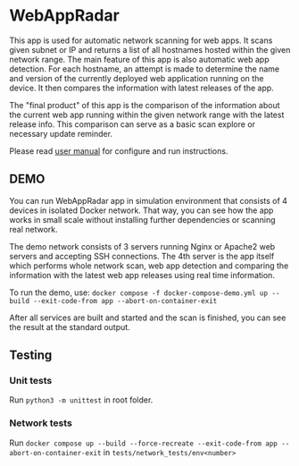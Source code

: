 # WebAppRadar
This app is used for automatic network scanning for web apps. 
It scans given subnet or IP and returns a list of all hostnames hosted within the given network range.
The main feature of this app is also automatic web app detection. 
For each hostname, an attempt is made to determine the name and version of the currently deployed web application running on the device.
It then compares the information with latest releases of the app. 

The "final product" of this app is the comparison of the information about the current web app running within the given network range with the latest release info.
This comparison can serve as a basic scan explore or necessary update reminder.

Please read [user manual](USER_MANUAL.md) for configure and run instructions.
## DEMO
You can run WebAppRadar app in simulation environment that consists of 4 devices in isolated Docker network.
That way, you can see how the app works in small scale without installing further dependencies or scanning real network.

The demo network consists of 3 servers running Nginx or Apache2 web servers and accepting SSH connections. 
The 4th server is the app itself which performs whole network scan, web app detection and comparing the information 
with the latest web app releases using real time information.

To run the demo, use: `docker compose -f docker-compose-demo.yml up --build --exit-code-from app --abort-on-container-exit`

After all services are built and started and the scan is finished, you can see the result at the standard output.

## Testing
### Unit tests
Run `python3 -m unittest` in root folder.
### Network tests
Run `docker compose up --build --force-recreate --exit-code-from app --abort-on-container-exit` in `tests/network_tests/env<number>`
